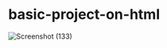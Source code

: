 # basic-project-on-html 
![Screenshot (133)](https://github.com/aditi-s22/basic-project-on-html/assets/156512463/c6a4a9e7-96eb-45fe-b72b-4e9cabcc53f6)

